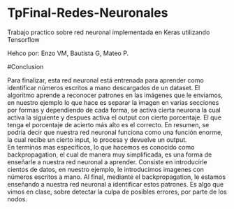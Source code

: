 # TpFinal-Redes-Neuronales
Trabajo practico sobre red neuronal implementada en Keras utilizando Tensorflow 

Hehco por: Enzo VM, Bautista G, Mateo P.

#Conclusion

Para finalizar, esta red neuronal está entrenada para aprender como identificar números escritos a mano descargados de un dataset. El algoritmo aprende a reconocer patrones en las imágenes que le enviamos, en nuestro ejemplo lo que hace es separar la imagen en varias secciones por formas y dependiendo de cada forma, se activa cierta neurona la cual activa la siguiente y despues activa el output con cierto porcentaje. El que tenga el porcentaje de acierto más alto es el correcto. En resumen, se podria decir que nuestra red neuronal funciona como una función enorme, la cual recibe un cierto input, lo procesa y devuelve un output.  
En terminos mas especificos, lo que hacemos es conocido como backpropagation, el cual de manera muy simplificada, es una forma de enseñarle a nuestra red neuronal a aprender. Consiste en introducirle cientos de datos, en nuestro ejemplo, le introducimos imagenes con números escritos a mano. Al final, mediante el backpropagation, le estamos enseñando a nuestra red neuronal a identificar estos patrones. Es algo que vimos en clase, sobre detectar la culpa de posibles errores, por parte de los nodos.
